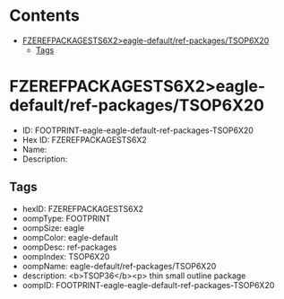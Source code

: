 



Contents
========

* [FZEREFPACKAGESTS6X2>eagle-default/ref-packages/TSOP6X20](#fzerefpackagests6x2eagle-defaultref-packagestsop6x20)
	* [Tags](#tags)

# FZEREFPACKAGESTS6X2>eagle-default/ref-packages/TSOP6X20

- ID: FOOTPRINT-eagle-eagle-default-ref-packages-TSOP6X20
- Hex ID: FZEREFPACKAGESTS6X2
- Name: 
- Description: 

## Tags

- hexID: FZEREFPACKAGESTS6X2
- oompType: FOOTPRINT
- oompSize: eagle
- oompColor: eagle-default
- oompDesc: ref-packages
- oompIndex: TSOP6X20
- oompName: eagle-default/ref-packages/TSOP6X20
- description: &lt;b&gt;TSOP36&lt;/b&gt;&lt;p&gt;&#xD;
thin small outline package
- oompID: FOOTPRINT-eagle-eagle-default-ref-packages-TSOP6X20

